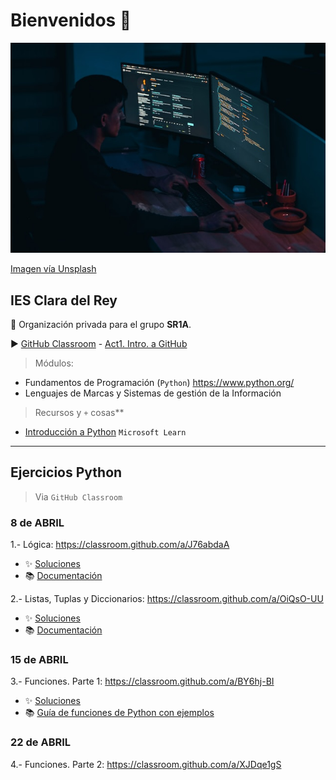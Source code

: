 # Bienvenidos 👋

![Grupo DW2A](https://raw.githubusercontent.com/SR1Agrupo/.github/main/profile/mohammad-rahmani-_Fx34KeqIEw-unsplash.jpg "Este es un grupo privado")

[Imagen vía Unsplash](https://unsplash.com/es/fotos/_Fx34KeqIEw)

## IES Clara del Rey

🙋 Organización privada para el grupo **SR1A**.

▶️ [GitHub Classroom](https://classroom.github.com/classrooms/145748386-sr1a) - [Act1. Intro. a GitHub](https://classroom.github.com/a/_DzOihM_)

> Módulos:

- Fundamentos de Programación (`Python`) <https://www.python.org/>
- Lenguajes de Marcas y Sistemas de gestión de la Información

> Recursos y `+` cosas**

- [Introducción a Python](https://learn.microsoft.com/es-es/training/modules/intro-to-python/) `Microsoft Learn`

---

## Ejercicios Python

> Via `GitHub Classroom`

### 8 de ABRIL

1.- Lógica: <https://classroom.github.com/a/J76abdaA>

  - :sparkles: [Soluciones](https://github.com/SR1Agrupo/Python/blob/main/07_OperadoresLogicos.ipynb)
  - :books: [Documentación](https://docs.python.org/es/3/library/stdtypes.html#truth-value-testing)

2.- Listas, Tuplas y Diccionarios: <https://classroom.github.com/a/OiQsO-UU>

  - :sparkles: [Soluciones](https://github.com/SR1Agrupo/Python/blob/main/08_ListasTuplasDicc.ipynb)
  - :books: [Documentación](https://docs.python.org/es/3/tutorial/datastructures.html)

### 15 de ABRIL

3.- Funciones. Parte 1: <https://classroom.github.com/a/BY6hj-BI>
  - :sparkles: [Soluciones](https://github.com/SR1Agrupo/Python/blob/main/09_Funciones_1Resueltos.ipynb)
  - :books: [Guía de funciones de Python con ejemplos](https://www.freecodecamp.org/espanol/news/guia-de-funciones-de-python-con-ejemplos/)

### 22 de ABRIL

4.- Funciones. Parte 2: <https://classroom.github.com/a/XJDqe1gS>
